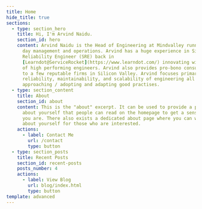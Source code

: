 ```yaml
---
title: Home
hide_title: true
sections:
  - type: section_hero
    title: Hi, I'm Arvind Naidu.
    section_id: hero
    content: Arvind Naidu is the Head of Engineering at Mindvalley running day to
      day management and operations. Arvind has a huge experience in Site
      Reliability Engineer (SRE) back in
      [Learndot@ServiceRocket](https://www.learndot.com/) innovating with a team
      of high performing engineers. Arvind also provides pro-bono consultations
      to a few reputable firms in Silicon Valley. Arvind focuses primarily on
      reliability, maintainability, and scalability of engineering all around by
      approaching / adopting and adapting good practises.
  - type: section_content
    title: About
    section_id: about
    content: This is the "about" excerpt. It can be used to provide a paragraph
      about yourself that people can read on the homepage to get a sense of who
      you are. There also exists a dedicated about page where you can write more
      about yourself for those who are interested.
    actions:
      - label: Contact Me
        url: /contact
        type: button
  - type: section_posts
    title: Recent Posts
    section_id: recent-posts
    posts_number: 4
    actions:
      - label: View Blog
        url: blog/index.html
        type: button
template: advanced
---
```

